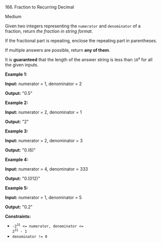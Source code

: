 ﻿166\. Fraction to Recurring Decimal

Medium

Given two integers representing the `numerator` and `denominator` of a fraction, return _the fraction in string format_.

If the fractional part is repeating, enclose the repeating part in parentheses.

If multiple answers are possible, return **any of them**.

It is **guaranteed** that the length of the answer string is less than <code>10<sup>4</sup></code> for all the given inputs.

**Example 1:**

**Input:** numerator = 1, denominator = 2

**Output:** "0.5" 

**Example 2:**

**Input:** numerator = 2, denominator = 1

**Output:** "2" 

**Example 3:**

**Input:** numerator = 2, denominator = 3

**Output:** "0.(6)" 

**Example 4:**

**Input:** numerator = 4, denominator = 333

**Output:** "0.(012)" 

**Example 5:**

**Input:** numerator = 1, denominator = 5

**Output:** "0.2" 

**Constraints:**

*   <code>-2<sup>31</sup> <= numerator, denominator <= 2<sup>31</sup> - 1</code>
*   `denominator != 0`